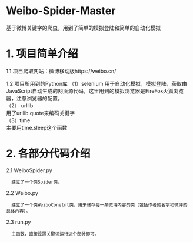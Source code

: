# Weibo-Spider-Master
基于微博关键字的爬虫，用到了简单的模拟登陆和简单的自动化模拟


# 1. 项目简单介绍

  1.1 项目爬取网站：微博移动版https://weibo.cn/
  
  1.2 项目所用到的Python库
      （1）selenium 
            用于自动化模拟，模拟登陆，获取由JavaScript自动生成的网页源代码，这里用到的模拟浏览器是FireFox火狐浏览器，注意浏览器的配置。         
      （2） urllib   
            用了urllib.quote来编码关键字    
      （3）time     
            主要用time.sleep这个函数
            
# 2. 各部分代码介绍

  2.1 WeiboSpider.py
  
      建立了一个类Spider类。
      
  2.2 Weibo.py
  
      建立了一个类WeiboConetnt类，用来储存每一条微博内容的类（包括作者的名字和微博的具体内容）。
      
  2.3 run.py
  
      主函数，直接设置关键词运行这个部分即可。

